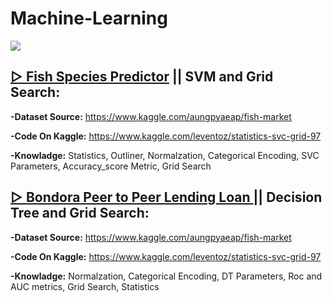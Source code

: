 #  Machine-Learning
<img src="https://blog.powerdata.es/hs-fs/hubfs/Stock%20images/cabecera%20machine%20learning%20IA%20big%20data.jpg?width=1000&name=cabecera%20machine%20learning%20IA%20big%20data.jpg">

 ## [▻ Fish Species Predictor](https://github.com/leventozdemir/Machine-Learning/tree/main/Fish%20Species%20Predictor) || SVM and Grid Search:
 
  **-Dataset Source:** https://www.kaggle.com/aungpyaeap/fish-market
  
  **-Code On Kaggle:** https://www.kaggle.com/leventoz/statistics-svc-grid-97
  
  **-Knowladge:** Statistics, Outliner, Normalzation, Categorical Encoding, SVC Parameters, Accuracy_score Metric, Grid Search


 ## [▻ Bondora Peer to Peer Lending Loan ](https://github.com/leventozdemir/Machine-Learning/tree/main/Bondora%20Peer%20to%20Peer%20Lending%20Loan%20) || Decision Tree and Grid Search:
 
  **-Dataset Source:** https://www.kaggle.com/aungpyaeap/fish-market
  
  **-Code On Kaggle:** https://www.kaggle.com/leventoz/statistics-svc-grid-97
  
  **-Knowladge:** Normalzation, Categorical Encoding, DT Parameters, Roc and AUC metrics, Grid Search, Statistics
